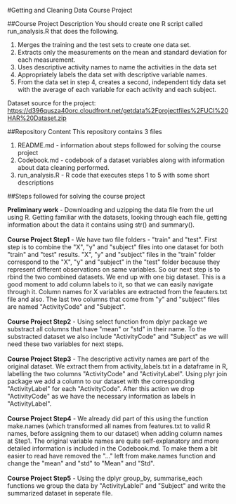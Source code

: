 #Getting and Cleaning Data Course Project

##Course Project Description
 You should create one R script called run_analysis.R that does the following. 

  1. Merges the training and the test sets to create one data set.
  2. Extracts only the measurements on the mean and standard deviation for each measurement. 
  3. Uses descriptive activity names to name the activities in the data set
  4. Appropriately labels the data set with descriptive variable names. 
  5. From the data set in step 4, creates a second, independent tidy data set with the average of each variable for each activity and each subject.
 
Dataset source for the project:
https://d396qusza40orc.cloudfront.net/getdata%2Fprojectfiles%2FUCI%20HAR%20Dataset.zip 

##Repository Content
This repository contains 3 files
1. README.md - information about steps followed for solving the course project
2. Codebook.md - codebook of a dataset variables along with information about data cleaning performed. 
3. run_analysis.R - R code that executes steps 1 to 5 with some short descriptions

##Steps followed for solving the course project

<b>Preliminary work</b> - Downloading and uzipping the data file from the url using R. Getting familiar with the datasets, looking through each file, getting information about the data it contains using str() and summary().<br><br>
<b>Course Project Step1</b> - We have two file folders - "train" and "test". First step is to combine the "X", "y" and "subject" files into one dataset for both "train" and "test" results. "X", "y" and "subject" files in the "train" folder correspond to the "X", "y" and "subject" in the "test" folder because they represent different observations on same variables. So our next step is to rbind the two combined datasets. We end up with one big dataset. This is a good moment to add column labels to it, so that we can easily navigate through it. Column names for X variables are extracted from the feauters.txt file and also. The last two columns that come from "y" and "subject" files are named "ActivityCode" and "Subject".<br><br>
<b>Course Project Step2</b> - Using select function from dplyr package we substract all columns that have "mean" or "std" in their name. To the substracted dataset we also include "ActivityCode" and "Subject" as we will need these two variables for next steps.<br><br>
<b>Course Project Step3</b> - The descriptive activity names are part of the original dataset. We extract them from activity_labels.txt in a dataframe in R, labelling the two columns "ActivityCode" and "ActivityLabel". Using plyr join package we add a column to our dataset with the corresponding "ActivityLabel" for each "ActivityCode". After this action we drop "ActivityCode" as we have the necessary information as labels in "ActivityLabel". <br><br> 
<b>Course Project Step4</b> -  We already did part of this using the function make.names (which transformed all names from features.txt to valid R names, before assigning them to our dataset) when adding column names at Step1. The original variable names are quite self-explanatory and more detailed information is included in the Codebook.md. To make them a bit easier to read have removed the "..." left from make.names function and change the "mean" and "std" to "Mean" and "Std". <br><br>
<b>Course Project Step5</b> - Using the dplyr group_by, summarise_each functions we group the data by "ActivityLablel" and "Subject" and write the summarized dataset in seperate file.


